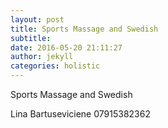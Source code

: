 ```yaml
---
layout: post
title: Sports Massage and Swedish
subtitle:
date: 2016-05-20 21:11:27
author: jekyll
categories: holistic
---
```

Sports Massage and Swedish

Lina Bartuseviciene
07915382362
